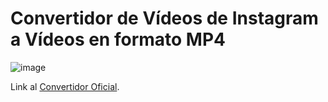 # Convertidor de Vídeos de Instagram a Vídeos en formato MP4

![image](https://user-images.githubusercontent.com/124466958/232209094-9fcfef7c-e639-4315-bce1-258e4136cc54.png)

Link al [Convertidor Oficial](https://snapinsta.app/es).
